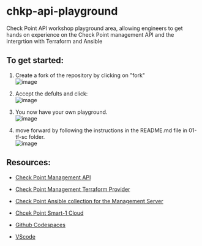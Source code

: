 # chkp-api-playground
Check Point API workshop playground area, allowing engineers to get hands on experience on the Check Point management API and the intergrtion with Terraform and Ansible

## To get started:

1. Create a fork of the repository by clicking on "fork"
<br>![image](https://github.com/jimoq/chkp-api-playground/assets/44175368/74596da0-1f07-4b8b-81b2-8da29b09a771)

2. Accept the defults and click:
<br>![image](https://github.com/jimoq/chkp-api-playground/assets/44175368/a63cc18c-b119-4005-a57c-03cef7f7daa8)

3. You now have your own playground.
<br>![image](https://github.com/jimoq/chkp-api-playground/assets/44175368/cdc1ba76-2df3-48af-9774-e3926dbdff21)


4. move forward by following the instructions in the README.md file in 01-tf-sc folder.
<br>![image](https://github.com/jimoq/chkp-api-playground/assets/44175368/042a0123-9d85-46c4-afa3-68f00d3a864b)

## Resources:
- [Check Point Management API](https://sc1.checkpoint.com/documents/latest/APIs/#introduction~v1.9.1%20)
- [Check Point Management Terraform Provider](https://registry.terraform.io/providers/CheckPointSW/checkpoint/latest/docs)
- [Check Point Ansible collection for the Management Server](https://galaxy.ansible.com/ui/repo/published/check_point/mgmt/)
- [Chcek Point Smart-1 Cloud](https://sc1.checkpoint.com/documents/Infinity_Portal/WebAdminGuides/EN/Check-Point-SmartCloud-Admin-Guide/Topics-Smart-1-Cloud/Overview.htm)

- [Github Codespaces](https://github.com/codespaces)
- [VScode](https://code.visualstudio.com/)

